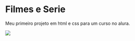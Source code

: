 # Filmes e Serie

Meu primeiro projeto em html e css para um curso no alura.
<div align="left">      
<p>
  <a href="https://skillicons.dev">
    <img src="https://skillicons.dev/icons?i=html,css&perline=3" />
  </a>
</p>
